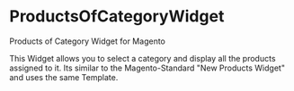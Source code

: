 # ProductsOfCategoryWidget
Products of Category Widget for Magento

This Widget allows you to select a category and display all the products assigned to it. Its similar to the Magento-Standard "New Products Widget" and uses the same Template.

